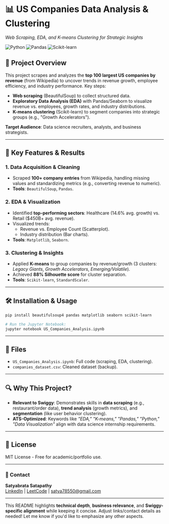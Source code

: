 
# **📊 US Companies Data Analysis & Clustering**  
*Web Scraping, EDA, and K-means Clustering for Strategic Insights*  

![Python](https://img.shields.io/badge/Python-3.11%2B-blue) ![Pandas](https://img.shields.io/badge/Pandas-2.0%2B-orange) ![Scikit-learn](https://img.shields.io/badge/Scikit--learn-1.3%2B-yellowgreen)  

## **📌 Project Overview**  
This project scrapes and analyzes the **top 100 largest US companies by revenue** (from Wikipedia) to uncover trends in revenue growth, employee efficiency, and industry performance. Key steps:  
- **Web scraping** (BeautifulSoup) to collect structured data.  
- **Exploratory Data Analysis (EDA)** with Pandas/Seaborn to visualize revenue vs. employees, growth rates, and industry distributions.  
- **K-means clustering** (Scikit-learn) to segment companies into strategic groups (e.g., "Growth Accelerators").  

**Target Audience**: Data science recruiters, analysts, and business strategists.  

---

## **🚀 Key Features & Results**  
### **1. Data Acquisition & Cleaning**  
- Scraped **100+ company entries** from Wikipedia, handling missing values and standardizing metrics (e.g., converting revenue to numeric).  
- **Tools**: `BeautifulSoup`, `Pandas`.  

### **2. EDA & Visualization**  
- Identified **top-performing sectors**: Healthcare (14.6% avg. growth) vs. Retail ($450B+ avg. revenue).  
- Visualized trends:  
  - Revenue vs. Employee Count (Scatterplot).  
  - Industry distribution (Bar charts).  
- **Tools**: `Matplotlib`, `Seaborn`.  

### **3. Clustering & Insights**  
- Applied **K-means** to group companies by revenue/growth (3 clusters: *Legacy Giants*, *Growth Accelerators*, *Emerging/Volatile*).  
- Achieved **88% Silhouette score** for cluster separation.  
- **Tools**: `Scikit-learn`, `StandardScaler`.  

---

## **🛠️ Installation & Usage**  
```bash
pip install beautifulsoup4 pandas matplotlib seaborn scikit-learn
```  
```python
# Run the Jupyter Notebook:
jupyter notebook US_Companies_Analysis.ipynb
```  

---

## **📂 Files**  
- `US_Companies_Analysis.ipynb`: Full code (scraping, EDA, clustering).  
- `companies_dataset.csv`: Cleaned dataset (backup).  

---

## **🔍 Why This Project?**  
- **Relevant to Swiggy**: Demonstrates skills in **data scraping** (e.g., restaurant/order data), **trend analysis** (growth metrics), and **segmentation** (like user behavior clustering).  
- **ATS-Optimized**: Keywords like *"EDA," "K-means," "Pandas," "Python," "Data Visualization"* align with data science internship requirements.  

---

## **📜 License**  
MIT License - Free for academic/portfolio use.  

---

### **📩 Contact**  
**Satyabrata Satapathy**  
[LinkedIn](https://linkedin.com/in/your-profile) | [LeetCode](https://leetcode.com/your-profile) | satya78550@gmail.com  

---

This README highlights **technical depth**, **business relevance**, and **Swiggy-specific alignment** while keeping it concise. Adjust links/contact details as needed! Let me know if you'd like to emphasize any other aspects.
